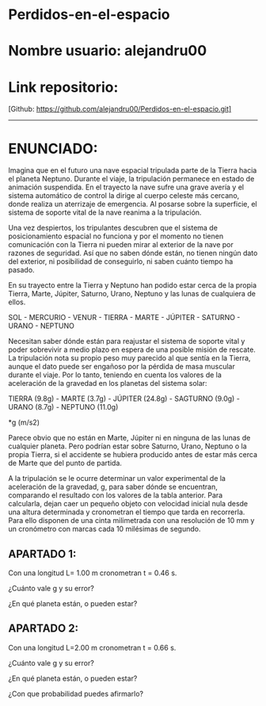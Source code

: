 # Perdidos-en-el-espacio

# Nombre usuario: alejandru00

# Link repositorio:
[Github: https://github.com/alejandru00/Perdidos-en-el-espacio.git]

************************************************


# ENUNCIADO:
Imagina que en el futuro una nave espacial tripulada parte de la Tierra hacia el planeta Neptuno.
Durante el viaje, la tripulación permanece en estado de animación suspendida. En el trayecto la nave
sufre una grave avería y el sistema automático de control la dirige al cuerpo celeste más cercano,
donde realiza un aterrizaje de emergencia. Al posarse sobre la superficie, el sistema de soporte vital
de la nave reanima a la tripulación.

Una vez despiertos, los tripulantes descubren que el sistema de posicionamiento espacial no
funciona y por el momento no tienen comunicación con la Tierra ni pueden mirar al exterior de la
nave por razones de seguridad. Así que no saben dónde están, no tienen ningún dato del exterior,
ni posibilidad de conseguirlo, ni saben cuánto tiempo ha pasado.

En su trayecto entre la Tierra y Neptuno han podido estar cerca de la propia Tierra, Marte, Júpiter,
Saturno, Urano, Neptuno y las lunas de cualquiera de ellos.

SOL - MERCURIO - VENUR - TIERRA - MARTE - JÚPITER - SATURNO - URANO - NEPTUNO

Necesitan saber dónde están para reajustar el sistema de soporte vital y poder sobrevivir a medio
plazo en espera de una posible misión de rescate. La tripulación nota su propio peso muy parecido
al que sentía en la Tierra, aunque el dato puede ser engañoso por la pérdida de masa muscular
durante el viaje. Por lo tanto, teniendo en cuenta los valores de la aceleración de la gravedad en los
planetas del sistema solar:

TIERRA (9.8g) - MARTE (3.7g) - JÚPITER (24.8g) - SAGTURNO (9.0g) - URANO (8.7g) - NEPTUNO (11.0g)

*g (m/s2)

Parece obvio que no están en Marte, Júpiter ni en ninguna de las lunas de cualquier planeta. Pero
podrían estar sobre Saturno, Urano, Neptuno o la propia Tierra, si el accidente se hubiera producido
antes de estar más cerca de Marte que del punto de partida.

A la tripulación se le ocurre determinar un valor experimental de la aceleración de la gravedad, g,
para saber dónde se encuentran, comparando el resultado con los valores de la tabla anterior. Para
calcularla, dejan caer un pequeño objeto con velocidad inicial nula desde una altura determinada y
cronometran el tiempo que tarda en recorrerla. Para ello disponen de una cinta milimetrada con una
resolución de 10 mm y un cronómetro con marcas cada 10 milésimas de segundo.

## APARTADO 1:
Con una longitud L= 1.00 m cronometran t = 0.46 s.

¿Cuánto vale g y su error?

¿En qué planeta están, o pueden estar?


## APARTADO 2:
Con una longitud L=2.00 m cronometran t = 0.66 s.

¿Cuánto vale g y su error?

¿En qué planeta están, o pueden estar?

¿Con que probabilidad puedes afirmarlo?
